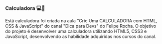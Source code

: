 ### Calculadora 💻🧮

Está calculadora foi criada na aula "Crie Uma CALCULADORA com HTML, CSS & JavaScript" do canal "Dica para Devs" do Felipe Rocha. 
O objetivo do projeto é desenvolver uma calculadora utilizando HTML5, CSS3 e JavaScript, desenvolvendo as habilidade adquiridas nos cursos do canal.
